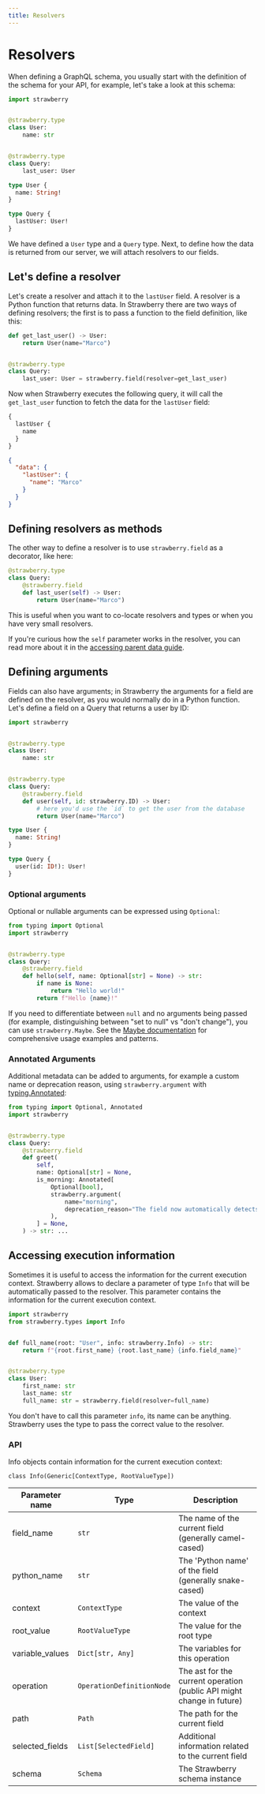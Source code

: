 ```yaml
---
title: Resolvers
---
```


# Resolvers

When defining a GraphQL schema, you usually start with the definition of the
schema for your API, for example, let's take a look at this schema:

<CodeGrid>

```python
import strawberry


@strawberry.type
class User:
    name: str


@strawberry.type
class Query:
    last_user: User
```

```graphql
type User {
  name: String!
}

type Query {
  lastUser: User!
}
```

</CodeGrid>

We have defined a `User` type and a `Query` type. Next, to define how the data
is returned from our server, we will attach resolvers to our fields.

## Let's define a resolver

Let's create a resolver and attach it to the `lastUser` field. A resolver is a
Python function that returns data. In Strawberry there are two ways of defining
resolvers; the first is to pass a function to the field definition, like this:

```python
def get_last_user() -> User:
    return User(name="Marco")


@strawberry.type
class Query:
    last_user: User = strawberry.field(resolver=get_last_user)
```

Now when Strawberry executes the following query, it will call the
`get_last_user` function to fetch the data for the `lastUser` field:

<CodeGrid>

```graphql
{
  lastUser {
    name
  }
}
```

```json
{
  "data": {
    "lastUser": {
      "name": "Marco"
    }
  }
}
```

</CodeGrid>

## Defining resolvers as methods

The other way to define a resolver is to use `strawberry.field` as a decorator,
like here:

```python
@strawberry.type
class Query:
    @strawberry.field
    def last_user(self) -> User:
        return User(name="Marco")
```

This is useful when you want to co-locate resolvers and types or when you have
very small resolvers.

<Note>

If you're curious how the `self` parameter works in the resolver, you can read
more about it in the
[accessing parent data guide](../guides/accessing-parent-data.md).

</Note>

## Defining arguments

Fields can also have arguments; in Strawberry the arguments for a field are
defined on the resolver, as you would normally do in a Python function. Let's
define a field on a Query that returns a user by ID:

<CodeGrid>

```python
import strawberry


@strawberry.type
class User:
    name: str


@strawberry.type
class Query:
    @strawberry.field
    def user(self, id: strawberry.ID) -> User:
        # here you'd use the `id` to get the user from the database
        return User(name="Marco")
```

```graphql
type User {
  name: String!
}

type Query {
  user(id: ID!): User!
}
```

</CodeGrid>

### Optional arguments

Optional or nullable arguments can be expressed using `Optional`:

```python
from typing import Optional
import strawberry


@strawberry.type
class Query:
    @strawberry.field
    def hello(self, name: Optional[str] = None) -> str:
        if name is None:
            return "Hello world!"
        return f"Hello {name}!"
```

If you need to differentiate between `null` and no arguments being passed (for
example, distinguishing between "set to null" vs "don't change"), you can use
`strawberry.Maybe`. See the [Maybe documentation](./maybe.md) for comprehensive
usage examples and patterns.

### Annotated Arguments

Additional metadata can be added to arguments, for example a custom name or
deprecation reason, using `strawberry.argument` with
[typing.Annotated](https://docs.python.org/3/library/typing.html#typing.Annotated):

```python
from typing import Optional, Annotated
import strawberry


@strawberry.type
class Query:
    @strawberry.field
    def greet(
        self,
        name: Optional[str] = None,
        is_morning: Annotated[
            Optional[bool],
            strawberry.argument(
                name="morning",
                deprecation_reason="The field now automatically detects if it's morning or not",
            ),
        ] = None,
    ) -> str: ...
```

## Accessing execution information

Sometimes it is useful to access the information for the current execution
context. Strawberry allows to declare a parameter of type `Info` that will be
automatically passed to the resolver. This parameter contains the information
for the current execution context.

```python
import strawberry
from strawberry.types import Info


def full_name(root: "User", info: strawberry.Info) -> str:
    return f"{root.first_name} {root.last_name} {info.field_name}"


@strawberry.type
class User:
    first_name: str
    last_name: str
    full_name: str = strawberry.field(resolver=full_name)
```

<Tip>

You don't have to call this parameter `info`, its name can be anything.
Strawberry uses the type to pass the correct value to the resolver.

</Tip>

### API

Info objects contain information for the current execution context:

`class Info(Generic[ContextType, RootValueType])`

| Parameter name  | Type                      | Description                                                           |
| --------------- | ------------------------- | --------------------------------------------------------------------- |
| field_name      | `str`                     | The name of the current field (generally camel-cased)                 |
| python_name     | `str`                     | The 'Python name' of the field (generally snake-cased)                |
| context         | `ContextType`             | The value of the context                                              |
| root_value      | `RootValueType`           | The value for the root type                                           |
| variable_values | `Dict[str, Any]`          | The variables for this operation                                      |
| operation       | `OperationDefinitionNode` | The ast for the current operation (public API might change in future) |
| path            | `Path`                    | The path for the current field                                        |
| selected_fields | `List[SelectedField]`     | Additional information related to the current field                   |
| schema          | `Schema`                  | The Strawberry schema instance                                        |
